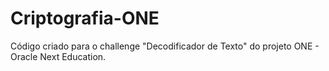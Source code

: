 # Criptografia-ONE
Código criado para o challenge "Decodificador de Texto" do projeto ONE - Oracle Next Education.
